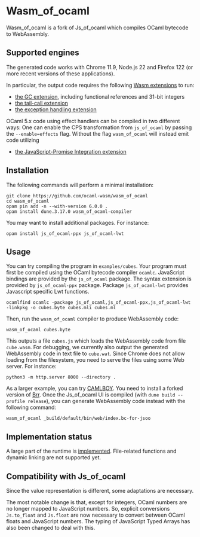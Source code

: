 # Wasm_of_ocaml

Wasm_of_ocaml is a fork of Js_of_ocaml which compiles OCaml bytecode to WebAssembly.

## Supported engines

The generated code works with Chrome 11.9, Node.js 22 and Firefox 122 (or more recent versions of these applications).

In particular, the output code requires the following [Wasm extensions](https://webassembly.org/roadmap/) to run:
- [the GC extension](https://github.com/WebAssembly/gc), including functional references and 31-bit integers
- [the tail-call extension](https://github.com/WebAssembly/tail-call/blob/main/proposals/tail-call/Overview.md)
- [the exception handling extension](https://github.com/WebAssembly/exception-handling/blob/master/proposals/exception-handling/Exceptions.md)

OCaml 5.x code using effect handlers can be compiled in two different ways:
One can enable the CPS transformation from `js_of_ocaml` by passing the
`--enable=effects` flag. Without the flag `wasm_of_ocaml` will instead emit code
utilizing
- [the JavaScript-Promise Integration extension](https://github.com/WebAssembly/js-promise-integration/blob/main/proposals/js-promise-integration/Overview.md)


## Installation

The following commands will perform a minimal installation:
```
git clone https://github.com/ocaml-wasm/wasm_of_ocaml
cd wasm_of_ocaml
opam pin add -n --with-version 6.0.0 .
opam install dune.3.17.0 wasm_of_ocaml-compiler
```
You may want to install additional packages. For instance:

```
opam install js_of_ocaml-ppx js_of_ocaml-lwt
```

## Usage

You can try compiling the program in `examples/cubes`. Your program must first be compiled using the OCaml bytecode compiler `ocamlc`. JavaScript bindings are provided by the `js_of_ocaml` package. The syntax extension is provided by `js_of_ocaml-ppx` package. Package `js_of_ocaml-lwt` provides Javascript specific Lwt functions.

```
ocamlfind ocamlc -package js_of_ocaml,js_of_ocaml-ppx,js_of_ocaml-lwt -linkpkg -o cubes.byte cubes.mli cubes.ml
```

Then, run the `wasm_of_ocaml` compiler to produce WebAssembly code:

```
wasm_of_ocaml cubes.byte
```

This outputs a file `cubes.js` which loads the WebAssembly code from file `cube.wasm`. For debugging, we currently also output the generated WebAssembly code in text file to `cube.wat`. Since Chrome does not allow loading from the filesystem, you need to serve the files using some Web server. For instance:
```
python3 -m http.server 8000 --directory .
```

As a larger example, you can try [CAMLBOY](https://github.com/linoscope/CAMLBOY). You need to install a forked version of [Brr](https://github.com/ocaml-wasm/brr/tree/wasm). Once the Js_of_ocaml UI is compiled (with `dune build --profile release`), you can generate WebAssembly code instead with the following command:
```
wasm_of_ocaml _build/default/bin/web/index.bc-for-jsoo
```

## Implementation status

A large part of the runtime is [implemented](https://github.com/ocaml-wasm/wasm_of_ocaml/issues/5). File-related functions and dynamic linking are not supported yet.

## Compatibility with Js_of_ocaml

Since the value representation is different, some adaptations are necessary.

The most notable change is that, except for integers, OCaml numbers are no longer mapped to JavaScript numbers. So, explicit conversions `Js.to_float` and `Js.float` are now necessary to convert between OCaml floats and JavaScript numbers. The typing of JavaScript Typed Arrays has also been changed to deal with this.
